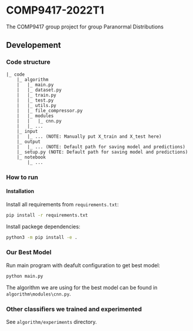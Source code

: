 # COMP9417-2022T1
The COMP9417 group project for group Paranormal Distributions

## Developement

### Code structure

```Text
|_ code
    |_ algorithm
    |   |_ main.py
    |   |_ dataset.py
    |   |_ train.py
    |   |_ test.py
    |   |_ utils.py
    |   |_ file_compressor.py
    |   |_ modules
    |   |   |_ cnn.py
    |   |_ ...     
    |_ input
    |   |_ ... (NOTE: Manually put X_train and X_test here)
    |_ output
    |   |_ ... (NOTE: Default path for saving model and predictions)
    |_ setup.py (NOTE: Default path for saving model and predictions)
    |_ notebook
        |_ ...
```

### How to run

#### Installation

Install all requirements from `requirements.txt`:
```Bash
pip install -r requirements.txt
```

Install packege dependencies:
```Bash
python3 -m pip install -e .
```

### Our Best Model

Run main program with deafult configuration to get best model:
```Bash
python main.py
```
The algorithm we are using for the best model can be found in `algorithm\modules\cnn.py`.

### Other classifiers we trained and experimented

See `algorithm/experiments` directory.